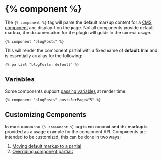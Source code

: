 # {% component %}

The `{% component %}` tag will parse the default markup content for a [CMS component](../cms/components) and display it on the page. Not all components provide default markup, the documentation for the plugin will guide in the correct usage.

```twig
{% component "blogPosts" %}
```

This will render the component partial with a fixed name of **default.htm** and is essentially an alias for the following:

```twig
{% partial "blogPosts::default" %}
```

<a name="variables"></a>
## Variables

Some components support [passing variables](../cms/components#passing-variables-to-components) at render time:

```twig
{% component "blogPosts" postsPerPage="5" %}
```

<a name="customizing-components"></a>
## Customizing Components

In most cases the `{% component %}` tag is not needed and the markup is provided as a usage example for the component API. Components are intended to be customized, this can be done in two ways:

1. [Moving default markup to a partial](../cms/components#moving-default-markup-to-a-partial)
1. [Overriding component partials](../cms/components#overriding-component-partials)
